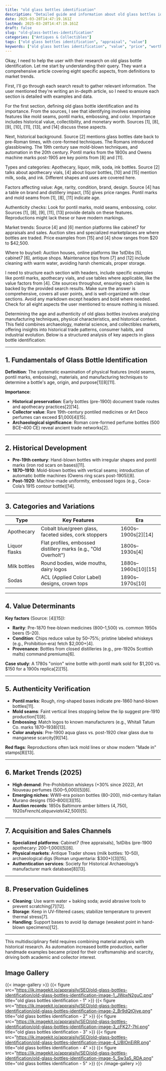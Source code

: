 ```yaml
---
title: "old glass bottles identification"
description: "Detailed guide and information about old glass bottles identification"
date: 2025-03-28T14:47:19.161Z
lastmod: 2025-03-28T14:47:19.161Z
draft: false
slug: "old-glass-bottles-identification"
categories: ["Antiques & Collectibles"]
tags: ["old glass bottles identification", "appraisal", "value"]
keywords: ["old glass bottles identification", "value", "price", "worth", "appraisal"]
---
```


<think>
Okay, I need to help the user with their research on old glass bottle identification. Let me start by understanding their query. They want a comprehensive article covering eight specific aspects, from definitions to market trends. 

First, I'll go through each search result to gather relevant information. The user mentioned they're writing an in-depth article, so I need to ensure each section is detailed with examples and data. 

For the first section, defining old glass bottle identification and its importance. From the sources, I see that identifying involves examining features like mold seams, pontil marks, embossing, and color. Importance includes historical value, collectibility, and monetary worth. Sources [1], [8], [9], [10], [11], [13], and [14] discuss these aspects. 

Next, historical background. Source [2] mentions glass bottles date back to pre-Roman times, with core-formed techniques. The Romans introduced glassblowing. The 19th century saw mold-blown techniques, and automation in the 20th century. Pontil marks from the 1800s and Owens machine marks post-1905 are key points from [8] and [11]. 

Types and categories: Apothecary, liquor, milk, soda, ink bottles. Source [2] talks about apothecary vials, [4] about liquor bottles, [10] and [15] mention milk, soda, and ink. Different shapes and uses are covered here.

Factors affecting value: Age, rarity, condition, brand, design. Source [4] has a table on brand and distillery impact, [15] gives price ranges. Pontil marks and mold seams from [1], [8], [11] indicate age. 

Authenticity checks: Look for pontil marks, mold seams, embossing, color. Sources [1], [8], [9], [11], [13] provide details on these features. Reproductions might lack these or have modern markings.

Market trends: Source [4] and [6] mention platforms like cabinet7 for appraisals and sales. Auction sites and specialized marketplaces are where bottles are traded. Price examples from [15] and [4] show ranges from $20 to $42,500.

Where to buy/sell: Auction houses, online platforms like 1stDibs [5], cabinet7 [6], antique shops. Maintenance tips from [7] and [12] include cleaning with warm water, avoiding harsh chemicals, proper storage.

I need to structure each section with headers, include specific examples like pontil marks, apothecary vials, and use tables where applicable, like the value factors from [4]. Cite sources throughout, ensuring each claim is backed by the provided search results. Make sure the answer is comprehensive, covers all user points, and is well-organized with clear sections. Avoid any markdown except headers and bold where needed. Check for all eight aspects the user mentioned to ensure nothing is missed.
</think>

Determining the age and authenticity of old glass bottles involves analyzing manufacturing techniques, physical characteristics, and historical context. This field combines archaeology, material science, and collectibles markets, offering insights into historical trade patterns, consumer habits, and industrial evolution. Below is a structured analysis of key aspects in glass bottle identification:

---

## 1. Fundamentals of Glass Bottle Identification  
**Definition**: The systematic examination of physical features (mold seams, pontil marks, embossing), materials, and manufacturing techniques to determine a bottle's age, origin, and purpose[1][8][11].  

**Importance**:  
- **Historical preservation**: Early bottles (pre-1900) document trade routes and apothecary practices[2][14].  
- **Collector value**: Rare 19th-century pontiled medicines or Art Deco perfumes can exceed $1,000[4][15].  
- **Archaeological significance**: Roman core-formed perfume bottles (500 BCE–400 CE) reveal ancient trade networks[2].  

---

## 2. Historical Development  
- **Pre-19th century**: Hand-blown bottles with irregular shapes and pontil marks (iron rod scars on bases)[11].  
- **1870–1910**: Mold-blown bottles with vertical seams; introduction of automatic bottle machines (Owens ring scars post-1905)[8].  
- **Post-1920**: Machine-made uniformity, embossed logos (e.g., Coca-Cola’s 1915 contour bottle)[14].  

---

## 3. Categories and Variations  
| **Type**         | **Key Features**                                  | **Era**          |  
|-------------------|---------------------------------------------------|------------------|  
| Apothecary       | Cobalt blue/green glass, faceted sides, cork stoppers | 1600s–1900s[2][14] |  
| Liquor flasks    | Flat profiles, embossed distillery marks (e.g., "Old Overholt") | 1800s–1930s[4]   |  
| Milk bottles     | Round bodies, wide mouths, dairy logos            | 1880s–1960s[10][15] |  
| Sodas            | ACL (Applied Color Label) designs, crown tops     | 1890s–1970s[10]  |  

---

## 4. Value Determinants  
**Key factors** (Source: [4][15]):  
- **Rarity**: Pre-1870 free-blown medicines ($800–$1,500) vs. common 1950s beers ($5–$20).  
- **Condition**: Chips reduce value by 50–75%; pristine labeled whiskeys (e.g., Prohibition-era) fetch $2,000+[4].  
- **Provenance**: Bottles from closed distilleries (e.g., pre-1920s Scottish malts) command premiums[6].  

**Case study**: A 1780s "onion" wine bottle with pontil mark sold for $1,200 vs. $150 for a 1900s replica[2][15].  

---

## 5. Authenticity Verification  
- **Pontil marks**: Rough, ring-shaped bases indicate pre-1860 hand-blown bottles[11].  
- **Mold seams**: Faint vertical lines stopping below the lip suggest pre-1910 production[1][8].  
- **Embossing**: Match logos to known manufacturers (e.g., Whitall Tatum Co. marks 1870–1938)[13].  
- **Color analysis**: Pre-1900 aqua glass vs. post-1920 clear glass due to manganese scarcity[9][14].  

**Red flags**: Reproductions often lack mold lines or show modern "Made in" stamps[8][13].  

---

## 6. Market Trends (2025)  
- **High demand**: Pre-Prohibition whiskeys (+30% since 2022), Art Nouveau perfumes ($500–$5,000)[5][6].  
- **Emerging niches**: WWII-era poison bottles ($80–$200), mid-century Italian Murano designs ($150–$800)[3][15].  
- **Auction records**: 1850s Baltimore amber bitters ($4,750), 1920s French Lalique vials ($42,500)[5].  

---

## 7. Acquisition and Sales Channels  
- **Specialized platforms**: Cabinet7 (free appraisals), 1stDibs (pre-1900 apothecary: $200–$1,000)[5][6].  
- **Physical markets**: Antique Trader shows (milk bottles: $10–$50), archaeological digs (Roman unguentaria: $300+)[3][15].  
- **Authentication services**: Society for Historical Archaeology’s manufacturer mark database[8][13].  

---

## 8. Preservation Guidelines  
- **Cleaning**: Use warm water + baking soda; avoid abrasive tools to prevent scratching[7][12].  
- **Storage**: Keep in UV-filtered cases; stabilize temperature to prevent thermal stress[7].  
- **Handling**: Support bases to avoid lip damage (weakest point in hand-blown specimens)[12].  

---

This multidisciplinary field requires combining material analysis with historical research. As automation increased bottle production, earlier handmade examples became prized for their craftsmanship and scarcity, driving both academic and collector interest.


## Image Gallery

{{< image-gallery >}}
  {{< figure src="https://ik.imagekit.io/appraisily/SEO/old-glass-bottles-identification/old-glass-bottles-identification-image-1_JWpxN2guC.png" title="old glass bottles identification - 1" >}}
  {{< figure src="https://ik.imagekit.io/appraisily/SEO/old-glass-bottles-identification/old-glass-bottles-identification-image-2_Br9dQtOjye.png" title="old glass bottles identification - 2" >}}
  {{< figure src="https://ik.imagekit.io/appraisily/SEO/old-glass-bottles-identification/old-glass-bottles-identification-image-3_cFK27-7hI.png" title="old glass bottles identification - 3" >}}
  {{< figure src="https://ik.imagekit.io/appraisily/SEO/old-glass-bottles-identification/old-glass-bottles-identification-image-4_UBIOnEiRR.png" title="old glass bottles identification - 4" >}}
  {{< figure src="https://ik.imagekit.io/appraisily/SEO/old-glass-bottles-identification/old-glass-bottles-identification-image-5_Sw3a5_RDA.png" title="old glass bottles identification - 5" >}}
{{< /image-gallery >}}

